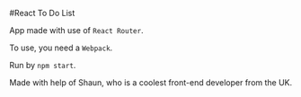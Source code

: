 #React To Do List

App made with use of `React Router`.

To use, you need a `Webpack`.

Run by `npm start`.

Made with help of Shaun, who is a coolest front-end developer from the UK.